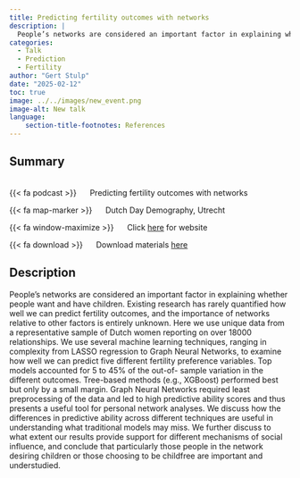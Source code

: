```yaml
---
title: Predicting fertility outcomes with networks
description: |
  People’s networks are considered an important factor in explaining whether people want and have children. Existing research has rarely quantified how well we can predict fertility outcomes, and the importance of networks relative to other factors is entirely unknown. Here we use unique data from a representative sample of Dutch women reporting on over 18000 relationships. We use several machine learning techniques, ranging in complexity from LASSO regression to Graph Neural Networks, to examine how well we can predict five different fertility preference variables. Top models accounted for 5 to 45% of the out-of- sample variation in the different outcomes. Tree-based methods (e.g., XGBoost) performed best but only by a small margin. Graph Neural Networks required least preprocessing of the data and led to high predictive ability scores and thus presents a useful tool for personal network analyses. We discuss how the differences in predictive ability across different techniques are useful in understanding what traditional models may miss. We further discuss to what extent our results provide support for different mechanisms of social influence, and conclude that particularly those people in the network desiring children or those choosing to be childfree are important and understudied.
categories:
  - Talk
  - Prediction
  - Fertility
author: "Gert Stulp"
date: "2025-02-12"
toc: true
image: ../../images/new_event.png
image-alt: New talk
language: 
    section-title-footnotes: References
---
```



## Summary 
<br>
{{< fa podcast >}} &nbsp;&nbsp;&nbsp;&nbsp; Predicting fertility outcomes with networks

{{< fa map-marker >}} &nbsp;&nbsp;&nbsp;&nbsp; Dutch Day Demography, Utrecht

{{< fa window-maximize >}} &nbsp;&nbsp;&nbsp;&nbsp; Click [here](https://www.iast.fr/11th-toulouse-economics-and-biology-workshop) for website

{{< fa download >}} &nbsp;&nbsp;&nbsp;&nbsp; Download materials [here](/pdf/2025_DDD.pdf)


## Description

People’s networks are considered an important factor in explaining whether people want and have children. Existing research has rarely quantified how well we can predict fertility outcomes, and the importance of networks relative to other factors is entirely unknown. Here we use unique data from a representative sample of Dutch women reporting on over 18000 relationships. We use several machine learning techniques, ranging in complexity from LASSO regression to Graph Neural Networks, to examine how well we can predict five different fertility preference variables. Top models accounted for 5 to 45% of the out-of- sample variation in the different outcomes. Tree-based methods (e.g., XGBoost) performed best but only by a small margin. Graph Neural Networks required least preprocessing of the data and led to high predictive ability scores and thus presents a useful tool for personal network analyses. We discuss how the differences in predictive ability across different techniques are useful in understanding what traditional models may miss. We further discuss to what extent our results provide support for different mechanisms of social influence, and conclude that particularly those people in the network desiring children or those choosing to be childfree are important and understudied.